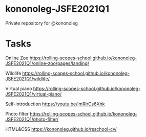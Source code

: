 # kononoleg-JSFE2021Q1
Private repository for @kononoleg
# Tasks
Online Zoo https://rolling-scopes-school.github.io/kononoleg-JSFE2021Q1/online-zoo/pages/landing/

Wildlife https://rolling-scopes-school.github.io/kononoleg-JSFE2021Q1/wildlife/

Virtual piano https://rolling-scopes-school.github.io/kononoleg-JSFE2021Q1/virtual-piano/

Self-introduction https://youtu.be/lmRlrCs6Xnk

Photo filter https://rolling-scopes-school.github.io/kononoleg-JSFE2021Q1/photo-filter/

HTML&CSS https://kononoleg.github.io/rsschool-cv/
